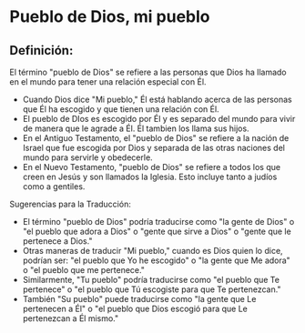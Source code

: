 # Pueblo de Dios, mi pueblo

## Definición: 

El término "pueblo de Dios" se refiere a las personas que Dios ha llamado en el mundo para tener una relación especial con Él.

* Cuando Dios dice "Mi pueblo," Él está hablando acerca de las personas que Él ha escogido y que tienen una relación con Él.
* El pueblo de DIos es escogido por Él y es separado del mundo para vivir de manera que le agrade a Él. Él tambien los llama sus hijos.
* En el Antiguo Testamento, el "pueblo de Dios" se refiere a la nación de Israel que fue escogida por Dios y separada de las otras naciones del mundo para servirle y obedecerle.
* En el Nuevo Testamento, "pueblo de Dios" se refiere a todos los que creen en Jesús y son llamados la Iglesia. Esto incluye tanto a judíos como a gentiles.

Sugerencias para la Traducción:

* El término "pueblo de Dios" podría traducirse como "la gente de Dios" o "el pueblo que adora a Dios" o "gente que sirve a Dios" o  "gente que le pertenece a Dios."
* Otras maneras de traducir "Mi pueblo," cuando es Dios quien lo dice, podrían ser:  "el pueblo que Yo he escogido" o "la gente que Me adora" o "el pueblo que me pertenece."
* Similarmente, "Tu pueblo" podría traducirse como "el pueblo que Te pertenece" o "el pueblo que Tú escogiste para que Te pertenezcan."
* También "Su pueblo" puede traducirse como "la gente que Le pertenecen a Él" o "el pueblo que Dios escogió para que Le pertenezcan a Él mismo."

